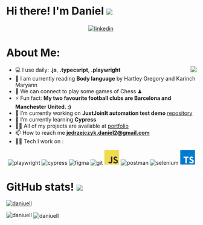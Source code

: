 # Hi there! I'm Daniel <img src="https://github.com/TheDudeThatCode/TheDudeThatCode/blob/master/Assets/Hi.gif" width="45" />

<p align="center">
<a href="https://www.linkedin.com/in/daniel-jedrzejczyk-b78091229/" target="blank"><img align="center" src="https://cdn.jsdelivr.net/npm/simple-icons@3.0.1/icons/linkedin.svg" alt="linkedin" height="40" width="40" /></a>&nbsp;
</p>

# About Me: 
<img align="right" src="https://media4.giphy.com/media/B4xdycvhDq7qM3cdh2/giphy.gif?cid=6c09b952z6h87r06ljr1o0pj4aa31rva7t7i4i38nrgyuudu&ep=v1_gifs_search&rid=giphy.gif&ct=g"  />

- 💻 I use daily: **.js**, **.typecsript**, **.playwright**
- 📖 I am currently reading **Body language** by Hartley Gregory and Karinch Maryann
- 👯 We can connect to play some games of Chess ♟
- ⚡ Fun fact: **My two favourite football clubs are Barcelona and Manchester United. :)**
- 🔭 I’m currently working on **JustJoinIt automation test demo** [repository](https://github.com/daniuell/JustJoinIt)
- 🌱 I’m currently learning **Cypress**
- 👨‍💻 All of my projects are available at [portfolio](https://github.com/daniuell?tab=repositories)
- 📫 How to reach me **jedrzejczyk.daniel2@gmail.com**
- 🧑‍💻 Tech I work on :

<p align="center">
<img src="https://playwright.dev/img/playwright-logo.svg" alt="playwright" width="40" height="40"/> 
<img src="https://raw.githubusercontent.com/simple-icons/simple-icons/6e46ec1fc23b60c8fd0d2f2ff46db82e16dbd75f/icons/cypress.svg" alt="cypress" width="40" height="40"/> 
<img src="https://www.vectorlogo.zone/logos/figma/figma-icon.svg" alt="figma" width="40" height="40"/> 
<img src="https://www.vectorlogo.zone/logos/git-scm/git-scm-icon.svg" alt="git" width="40" height="40"/> 
<img src="https://raw.githubusercontent.com/devicons/devicon/master/icons/javascript/javascript-original.svg" alt="javascript" width="40" height="40"/> 
<img src="https://www.vectorlogo.zone/logos/getpostman/getpostman-icon.svg" alt="postman" width="40" height="40"/>  
<img src="https://raw.githubusercontent.com/detain/svg-logos/780f25886640cef088af994181646db2f6b1a3f8/svg/selenium-logo.svg" alt="selenium" width="40" height="40"/>  
<img src="https://raw.githubusercontent.com/devicons/devicon/master/icons/typescript/typescript-original.svg" alt="typescript" width="40" height="40"/>
</p>

# GitHub stats! <img src="https://i.pinimg.com/originals/33/f1/64/33f1640278b829dff2304dd311a7738a.gif" width="45" />

<p align="left"> <a href="https://github.com/ryo-ma/github-profile-trophy"><img src="https://github-profile-trophy.vercel.app/?username=daniuell" alt="daniuell" /></a> </p>

<p><img align="left" src="https://github-readme-stats.vercel.app/api/top-langs?username=daniuell&show_icons=true&locale=en&layout=compact" alt="daniuell" /></p>

<p>&nbsp;<img align="center" src="https://github-readme-stats.vercel.app/api?username=daniuell&show_icons=true&locale=en" alt="daniuell" /></p>
